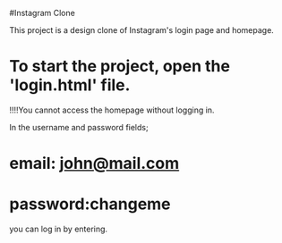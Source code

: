 #Instagram Clone

This project is a design clone of Instagram's login page and homepage.

# To start the project, open the 'login.html' file.

!!!!You cannot access the homepage without logging in.

In the username and password fields;
 # email: john@mail.com
 # password:changeme

you can log in by entering.





